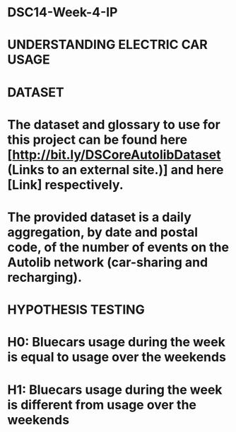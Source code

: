 # DSC14-Week-4-IP

# UNDERSTANDING ELECTRIC CAR USAGE

# DATASET

# The dataset and glossary to use for this project can be found here [http://bit.ly/DSCoreAutolibDataset (Links to an external site.)] and here [Link] respectively.

# The provided dataset is a daily aggregation, by date and postal code, of the number of events on the Autolib network (car-sharing and recharging).

# HYPOTHESIS TESTING

# H0: Bluecars usage during the week is equal to usage over the weekends

# H1: Bluecars usage during the week is different from usage over the weekends
